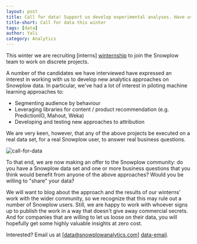 ```yaml
---
layout: post
title: Call for data! Support us develop experimental analyses. Have us help you answer your toughest business questions.
title-short: Call for data this winter
tags: [data]
author: Yali
category: Analytics
---
```


This winter we are recruiting [interns] [winternship] to join the Snowplow team to work on discrete projects.

A number of the candidates we have interviewed have expressed an interest in working with us to develop new analytics approaches on Snowplow data. In particular, we've had a lot of interest in piloting machine learning approaches to:

* Segmenting audience by behaviour
* Leveraging libraries for content / product recommendation (e.g. PredictionIO, Mahout, Weka)
* Developing and testing new approaches to attribution

We are very keen, however, that any of the above projects be executed on a real data set, for a real Snowplow user, to answer real business questions.

![call-for-data][call]

To that end, we are now making an offer to the Snowplow community: do you have a Snowplow data set and one or more business questions that you think would benefit from anyone of the above approaches? Would you be willing to "share" your data?

We will want to blog about the approach and the results of our winterns' work with the wider community, so we recognize that this may rule out a number of Snowplow users. Still, we are happy to work with whoever signs up to publish the work in a way that doesn't give away commercial secrets. And for companies that are willing to let us loose on their data, you will hopefully get some highly valuable insights at zero cost.

Interested? Email us at [data@snowplowanalytics.com] [data-email].

[winternship]: http://snowplowanalytics.com/blog/2013/10/07/announcing-our-winter-open-source-internship-program/
[call]: /assets/img/blog/2013/10/call.jpg
[data-email]: mailto:data@snowplowanalytics.com
